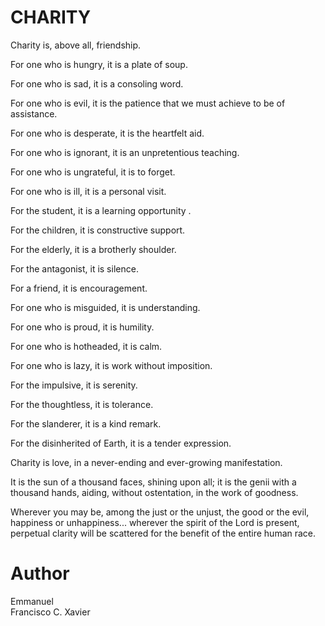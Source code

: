 # CHARITY

Charity is, above all, friendship.

For one who is hungry, it is a plate of soup.

For one who is sad, it is a consoling word.

For one who is evil, it is the patience that we must achieve to be of assistance.

For one who is desperate, it is the heartfelt aid.

For one who is ignorant, it is an unpretentious teaching.

For one who is ungrateful, it is to forget.

For one who is ill, it is a personal visit.

For the student, it is a learning opportunity .

For the children, it is constructive support.

For the elderly, it is a brotherly shoulder.

For the antagonist, it is silence.

For a friend, it is encouragement.

For one who is misguided, it is understanding.
	     	

For one who is proud, it is humility.

For one who is hotheaded, it is calm.

For one who is lazy, it is work without imposition.

For the impulsive, it is serenity.

For the thoughtless, it is tolerance.

For the slanderer, it is a kind remark.

For the disinherited of Earth, it is a tender expression.

Charity is love, in a never-ending and ever-growing manifestation.

It is the sun of a thousand faces, shining upon all; it is the genii with a thousand hands, aiding, without ostentation, in the work of goodness.

Wherever you may be, among the just or the unjust, the good or the evil, happiness or unhappiness... wherever the spirit of the Lord is present, perpetual clarity will be scattered for the benefit of the entire human race.

# Author
Emmanuel  
Francisco C. Xavier  

 


 
